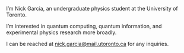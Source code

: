 I’m Nick Garcia, an undergraduate physics student at the University of Toronto.

I’m interested in quantum computing, quantum information, and experimental physics research more broadly.

I can be reached at nick.garcia@mail.utoronto.ca for any inquiries.
